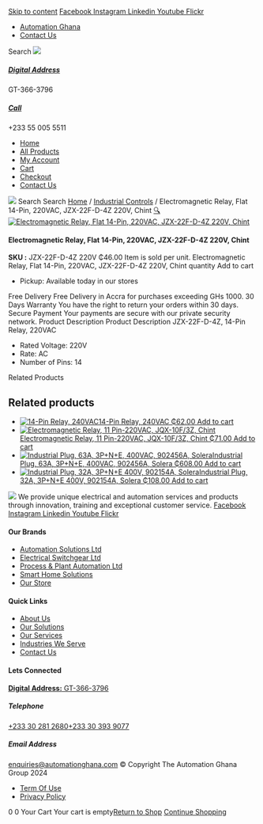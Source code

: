 [Skip to content](https://store.automationghana.com/product/14-pin-relay-jzx-22f-d-4z-220v-chint/#content)
[ Facebook ](https://www.facebook.com/automationgh/) [ Instagram ](https://www.instagram.com/automationgh/) [ Linkedin ](https://www.linkedin.com/company/the-automation-ghana-limited/) [ Youtube ](https://www.youtube.com/channel/UCurrRDUSm5oIW39VXjn1u0w) [ Flickr ](https://www.flickr.com/photos/181794037@N07/)
  * [ Automation Ghana ](https://automationghana.com)
  * [ Contact Us ](https://store.automationghana.com/contact/)


Search
[ ![](https://store.automationghana.com/wp-content/uploads/2024/04/Website-TAGG-Logo-BLUE.png) ](https://store.automationghana.com/)
[ ](https://maps.app.goo.gl/m4xeaagWCNbLk4jM6)
#####  [ Digital Address ](https://maps.app.goo.gl/m4xeaagWCNbLk4jM6)
GT-366-3796 
[ ](tel:+233550055511)
#####  [ Call ](tel:+233550055511)
+233 55 005 5511 
  * [Home](https://store.automationghana.com/)
  * [All Products](https://store.automationghana.com/shop/)
  * [My Account](https://store.automationghana.com/my-account/)
  * [Cart](https://store.automationghana.com/cart/)
  * [Checkout](https://store.automationghana.com/checkout/)
  * [Contact Us](https://store.automationghana.com/contact/)


[![](https://store.automationghana.com/wp-content/uploads/2024/04/AutomationGhana_logo_white.png)](https://store.automationghana.com)
Search
Search
[Home](https://store.automationghana.com) / [Industrial Controls](https://store.automationghana.com/product-category/industrial-controls/) / Electromagnetic Relay, Flat 14-Pin, 220VAC, JZX-22F-D-4Z 220V, Chint
[🔍](https://store.automationghana.com/product/14-pin-relay-jzx-22f-d-4z-220v-chint/)
[![Electromagnetic Relay, Flat 14-Pin, 220VAC, JZX-22F-D-4Z 220V, Chint](https://store.automationghana.com/wp-content/uploads/2020/04/14-Pin-Relay-JZX-22F-D-4Z-12VDC-Chint-600x600.jpg)](https://store.automationghana.com/wp-content/uploads/2020/04/14-Pin-Relay-JZX-22F-D-4Z-12VDC-Chint.jpg)
####  Electromagnetic Relay, Flat 14-Pin, 220VAC, JZX-22F-D-4Z 220V, Chint 
**SKU :** JZX-22F-D-4Z 220V 
₵46.00
Item is sold per unit.
Electromagnetic Relay, Flat 14-Pin, 220VAC, JZX-22F-D-4Z 220V, Chint quantity
Add to cart
  * Pickup: Available today in our stores


Free Delivery 
Free Delivery in Accra for purchases exceeding GHs 1000. 
30 Days Warranty 
You have the right to return your orders within 30 days. 
Secure Payment 
Your payments are secure with our private security network. 
Product Description
Product Description
JZX-22F-D-4Z, 14-Pin Relay, 220VAC 
  * Rated Voltage: 220V
  * Rate: AC
  * Number of Pins: 14


Related Products 
## Related products
  * [![14-Pin Relay, 240VAC](https://store.automationghana.com/wp-content/uploads/2020/04/14-Pin-Relay-MY4IN-220_240AC-S-Omron.jpg)14-Pin Relay, 240VAC ₵62.00 ](https://store.automationghana.com/product/14-pin-relay-my4in-220-240ac-s-omron/)
[Add to cart](https://store.automationghana.com/product/14-pin-relay-jzx-22f-d-4z-220v-chint/?add-to-cart=1599)
  * [![Electromagnetic Relay, 11 Pin-220VAC, JQX-10F/3Z, Chint](https://store.automationghana.com/wp-content/uploads/2020/04/11-Pin-Relay-JQX-10F_3Z-220VAC-Chint-2-300x300.jpg)Electromagnetic Relay, 11 Pin-220VAC, JQX-10F/3Z, Chint ₵71.00 ](https://store.automationghana.com/product/11-pin-relay-jqx-10f-3z-220vac-chint/)
[Add to cart](https://store.automationghana.com/product/14-pin-relay-jzx-22f-d-4z-220v-chint/?add-to-cart=1592)
  * [![Industrial Plug, 63A, 3P+N+E, 400VAC, 902456A, Solera](https://store.automationghana.com/wp-content/uploads/2020/02/SOLERA-8-300x300.jpg)Industrial Plug, 63A, 3P+N+E, 400VAC, 902456A, Solera ₵608.00 ](https://store.automationghana.com/product/plug-902456a-solera/)
[Add to cart](https://store.automationghana.com/product/14-pin-relay-jzx-22f-d-4z-220v-chint/?add-to-cart=1524)
  * [![Industrial Plug, 32A, 3P+N+E 400V, 902154A, Solera](https://store.automationghana.com/wp-content/uploads/2020/04/902154A.png)Industrial Plug, 32A, 3P+N+E 400V, 902154A, Solera ₵108.00 ](https://store.automationghana.com/product/industrial-plug-902154a-solera/)
[Add to cart](https://store.automationghana.com/product/14-pin-relay-jzx-22f-d-4z-220v-chint/?add-to-cart=1511)


![](https://store.automationghana.com/wp-content/uploads/2024/04/AutomationGhana_logo_white.png)
We provide unique electrical and automation services and products through innovation, training and exceptional customer service.
[ Facebook ](https://www.facebook.com/automationgh/) [ Instagram ](https://www.instagram.com/automationgh/) [ Linkedin ](https://www.linkedin.com/company/the-automation-ghana-limited/) [ Youtube ](https://www.youtube.com/channel/UCurrRDUSm5oIW39VXjn1u0w) [ Flickr ](https://www.flickr.com/photos/181794037@N07/)
#### Our Brands
  * [ Automation Solutions Ltd ](https://store.automationghana.com/product/14-pin-relay-jzx-22f-d-4z-220v-chint/)
  * [ Electrical Switchgear Ltd ](https://store.automationghana.com/product/14-pin-relay-jzx-22f-d-4z-220v-chint/)
  * [ Process & Plant Automation Ltd ](https://store.automationghana.com/product/14-pin-relay-jzx-22f-d-4z-220v-chint/)
  * [ Smart Home Solutions ](https://store.automationghana.com/product/14-pin-relay-jzx-22f-d-4z-220v-chint/)
  * [ Our Store ](https://store.automationghana.com/product/14-pin-relay-jzx-22f-d-4z-220v-chint/)


#### Quick Links
  * [ About Us ](https://store.automationghana.com/product/14-pin-relay-jzx-22f-d-4z-220v-chint/)
  * [ Our Solutions ](https://store.automationghana.com/product/14-pin-relay-jzx-22f-d-4z-220v-chint/)
  * [ Our Services ](https://store.automationghana.com/product/14-pin-relay-jzx-22f-d-4z-220v-chint/)
  * [ Industries We Serve ](https://store.automationghana.com/product/14-pin-relay-jzx-22f-d-4z-220v-chint/)
  * [ Contact Us ](https://store.automationghana.com/product/14-pin-relay-jzx-22f-d-4z-220v-chint/)


#### Lets Connected
[**Digital Address:** GT-366-3796](https://maps.app.goo.gl/m4xeaagWCNbLk4jM6)
#####  Telephone 
[ +233 30 281 2680](tel:+233302812680)[+233 30 393 9077](https://store.automationghana.com/product/14-pin-relay-jzx-22f-d-4z-220v-chint/+233303939077)
#####  Email Address 
enquiries@automationghana.com 
© Copyright The Automation Ghana Group 2024
  * [ Term Of Use ](https://store.automationghana.com/product/14-pin-relay-jzx-22f-d-4z-220v-chint/)
  * [ Privacy Policy ](https://store.automationghana.com/product/14-pin-relay-jzx-22f-d-4z-220v-chint/)


0
0
Your Cart
Your cart is empty[Return to Shop](https://store.automationghana.com/shop/)
[Continue Shopping](https://store.automationghana.com/product/14-pin-relay-jzx-22f-d-4z-220v-chint/)

